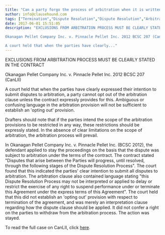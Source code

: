 ```yaml
---
title: "Can a party forgo the process of arbitration when it is written into an agreement?"
author: info@clausehound.com
tags: ["Termination","Dispute Resolution","Dispute Resolution","Arbitration","info@clausehound.com"]
date: 2017-06-01 15:51:05
description: "EXCLUSIONS FROM ARBITRATION PROCESS MUST BE CLEARLY STATED IN THE CONTRACT

Okanagan Pellet Company Inc. v. Pinnacle Pellet Inc. 2012 BCSC 207 (CanLII)

A court held that when the parties have clearly..."
---
```


EXCLUSIONS FROM ARBITRATION PROCESS MUST BE CLEARLY STATED IN THE CONTRACT

Okanagan Pellet Company Inc. v. Pinnacle Pellet Inc. 2012 BCSC 207 (CanLII)

A court held that when the parties have clearly expressed their intention to submit disputes to arbitration, a party cannot opt out of the arbitration clause unless the contract expressly provides for this. Ambiguous or confusing language in the arbitration provision will not be sufficient to establish an 'opting out' provision.

Drafters should note that if the parties intend the scope of the arbitration provisions to be restricted in any way, these restrictions should be expressly stated. In the absence of clear limitations on the scope of arbitration, the arbitration process will prevail.

In Okanagan Pellet Company Inc. v. Pinnacle Pellet Inc. (BCSC 2012), the defendant applied to stay the proceedings on the basis that the dispute was subject to arbitration under the terms of the contract. The contract stated "Disputes that arise between the Parties will progress, until resolved, through the following stages of the Dispute Resolution Process". The court found that this indicated the parties' clear intention to submit all disputes to arbitration. The arbitration clause also contained language stating "this Dispute Resolution Process may not be interpreted or applied to delay or restrict the exercise of any right to suspend performance under or terminate this Agreement under the express terms of this Agreement". The court held that this did not establish an 'opting out' provision with respect to termination of the agreement, and was merely an interpretation clause regarding how the dispute clause should be applied. It did not confer a right on the parties to withdraw from the arbitration process. The action was stayed.

To read the full case on CanLII, click [here](http://canlii.ca/t/fq19q).